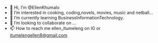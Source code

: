 - 👋 Hi, I’m @EllenKhumalo
- 👀 I’m interested in cooking, coding,novels, movies, music and netball...
- 🌱 I’m currently learning BusinessInformationTechnology.
- 💞️ I’m looking to collaborate on ...
- 📫 How to reach me ellen_itumeleng on IG or itumelengellen8@gmail.com 

<!---
EllenKhumalo/EllenKhumalo is a ✨ special ✨ repository because its `README.md` (this file) appears on your GitHub profile.
You can click the Preview link to take a look at your changes.
--->
